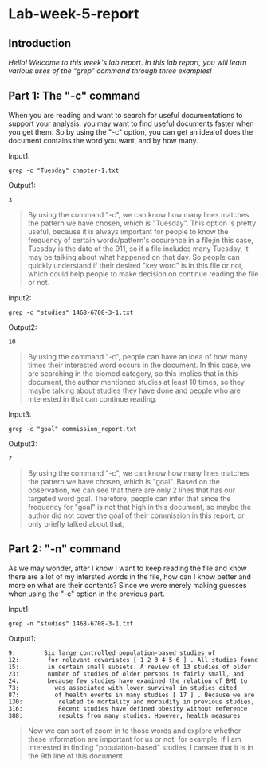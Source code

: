 # Lab-week-5-report
## Introduction
*Hello! Welcome to this week's lab report. In this lab report, you will learn various uses of the "grep" command through three examples!*

## Part 1: The "-c" command
When you are reading and want to search for useful documentations to support your analysis, you may want to find useful documents faster when you get them. So by using the "-c" option, you can get an idea of does the document contains the word you want, and by how many.

Input1:
```
grep -c "Tuesday" chapter-1.txt
```
Output1:
```
3
```
> By using the command "-c", we can know how many lines matches the pattern we have chosen, which is "Tuesday". This option is pretty useful, because it is always important for people to know the frequency of certain words/pattern's occurence in a file;in this case, Tuesday is the date of the 911, so if a file includes many Tuesday, it may be talking about what happened on that day. So people can quickly understand if their desired "key word" is in this file or not, which could help people to make decision on continue reading the file or not.

Input2:
```
grep -c "studies" 1468-6708-3-1.txt
```
Output2:
```
10
```
> By using the command "-c", people can have an idea of how many times their interested word occurs in the document. In this case, we are searching in the biomed category, so this implies that in this document, the author mentioned studies at least 10 times, so they maybe talking about studies they have done and people who are interested in that can continue reading.

Input3:
```
grep -c "goal" commission_report.txt
```
Output3:
```
2
```
> By using the command "-c", we can know how many lines matches the pattern we have chosen, which is "goal". Based on the observation, we can see that there are only 2 lines that has our targeted word goal. Therefore, people can infer that since the frequency for "goal" is not that high in this document, so maybe the author did not cover the goal of their commission in this report, or only briefly talked about that,

## Part 2: "-n" command
As we may wonder, after I know I want to keep reading the file and know there are a lot of my intersted words in the file, how can I know better and more on what are their contents? Since we were merely making guesses when using the "-c" option in the previous part.

Input1:
```
grep -n "studies" 1468-6708-3-1.txt
```
Output1:
```
9:        Six large controlled population-based studies of
12:        for relevant covariates [ 1 2 3 4 5 6 ] . All studies found
15:        in certain small subsets. A review of 13 studies of older
23:        number of studies of older persons is fairly small, and
24:        because few studies have examined the relation of BMI to
73:          was associated with lower survival in studies cited
87:          of health events in many studies [ 17 ] . Because we are
130:          related to mortality and morbidity in previous studies,
316:          Recent studies have defined obesity without reference
388:          results from many studies. However, health measures
```
> Now we can sort of zoom in to those words and explore whether these information are important for us or not; for example, if I am interested in finding "population-based" studies, I cansee that it is in the 9th line of this document. 
